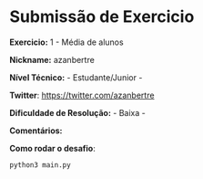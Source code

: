 # Submissão de Exercicio

**Exercicio:** 1 - Média de alunos

**Nickname:** azanbertre

**Nível Técnico:** - Estudante/Junior -

**Twitter**: https://twitter.com/azanbertre

**Dificuldade de Resolução:** - Baixa -

**Comentários:**

**Como rodar o desafio**:

```bash
python3 main.py
```